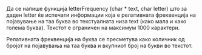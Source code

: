 Да се напише функција letterFrequency (char * text, char letter) што за даден letter ќе испечати информации која е релативната фреквенција на појавување на таа буква во текстуалната низа text (како мала и како голема буква). Текстот е ограничен на максимум 1000 карактери.

Релативната фреквенција на буква се пресметува како количник од бројот на појавувања на таа буква и вкупниот број на букви во текстот. 